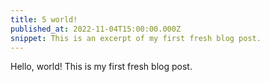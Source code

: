 ```yaml
---
title: 5 world!
published_at: 2022-11-04T15:00:00.000Z
snippet: This is an excerpt of my first fresh blog post.
---
```


Hello, world! This is my first fresh blog post.
